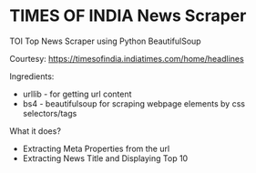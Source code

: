 
# TIMES OF INDIA News Scraper

TOI Top News Scraper using Python BeautifulSoup 

Courtesy: https://timesofindia.indiatimes.com/home/headlines 

Ingredients:

* urllib - for getting url content
* bs4 - beautifulsoup for scraping webpage elements by css selectors/tags

What it does? 

* Extracting Meta Properties from the url
* Extracting News Title and Displaying Top 10

